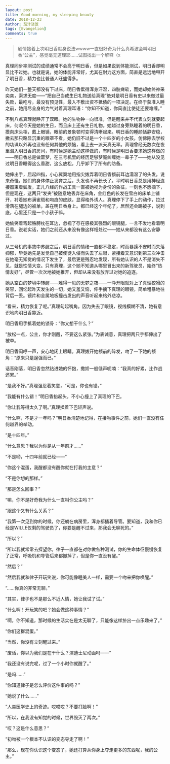 ```yaml
---
layout: post
title: Good morning, my sleeping beauty
date: 2018-12-23
Author: 茄汁浇饭 
tags: [Evangelion]
comments: true
---
```


> 剧情接着上次明日香献身说法wwww一直很好奇为什么真希波会叫明日香“公主”，感觉毫无道理耶……试图找出一个解释（x

真理同步率测试的成绩通常不会高于明日香，但是如果说到体能测试，明日香却明显比不过她。也就是说，她的体能非常好，尤其在耐力这方面，简直是远远地甩开了明日香，精力也比普通人旺盛得多。

昨天她们一整天都没有下过床，明日香累得浑身汗湿，四肢瘫软，而她却始终神采奕奕，索求无度——“把自己当成生日礼物送给真理”绝对是明日香有史以来做过最失败，最吃亏，最没有预见性，最入不敷出资不抵债的一项决定。在终于获准入睡之前，她用尽全身的力气对着真理耳语：“你知不知道，你简直比使徒还要难缠。”

不到八点真理就睁开了双眼。她的生物钟一向很准，但是醒来并不代表立刻就要起床，何况今天是她的生日，而且床上还有生日礼物。她越过身旁熟睡着的明日香，摸向床头柜，戴上眼镜，眼前的景象顿时变得清晰起来。明日香的睡颜恬静安稳，撇去那只略显沉重的眼罩不看，她仍旧不过是一个十四岁的小女孩，仿佛除去学校的功课以外再也没有任何其他的烦恼，看上去一派天真无辜。真理曾经无数次在夜里潜入明日香的房间，有时候是她主动这样做的，有时候是明日香要求她这样做的——明日香总是做噩梦，在三号机里的经历足够梦魇纠缠她一辈子了——她从没见过明日香睡得这么香甜，这么放松，几乎卸下了所有的防备。

她伸出手，屈起四指，小心翼翼地用指尖拨弄着明日香额前耳边濡湿了的头发。说来奇怪，她们的身体停止发育之后，头发也不再长长了。平时明日香总是用神经连接器束着鬓发，正儿八经的作战工具一直被她视为身份的象征，一刻也不愿摘下，但是现在，这两只“发夹”被随意地丢弃在床角，金红色的长发在雪白的床单上铺开，衬着她布满雀斑和吻痕的皮肤，显得格外诱人。真理停下了手上的动作，拉过滑落在腿边的被单，盖在明日香身上。都已经这个年纪了，居然还会踢被子，说到底，心里还只是一个小孩子嘛。

她偷笑着弯起胳膊枕在耳边，忽视了存在感极其强烈的眼镜腿，一言不发地看着明日香。说老实话，她们之前还从来没有像这样相处过——她从来都没有这么安静过。

从三号机的事故中苏醒之后，明日香的情绪一直都不稳定，时而暴躁不安时而失落抑郁，毕竟她先是发觉自己被使徒入侵而失去了左眼，紧接着又意识到第三次冲击在她毫无知觉的情况下发生了，最后更是残忍地发现，所有她认识的人不是消失不见，就是性情大变。只有真理，这个她不知道从哪里冒出来的新驾驶员，始终“热情友好”，尽管一次次地被她推开，但却从来没有放弃过对她的追逐。

她从空白的梦境中转醒——难得一见的无梦之夜——一睁开眼就对上了真理狡猾的笑容，回忆起昨天发生的一切，她又羞又恼，伸手摘下真理的眼镜，简单粗暴地往背后一丢。镜片和金属地板撞击发出的声音听起来格外悲凉。

“看来，精力恢复了呢。”真理勾起嘴角。因为失去了眼镜，视线模糊不清，她有意识地向明日香靠近。

明日香用手抵着她的锁骨：“你又想干什么？”

“放松一点，公主，你才刚醒，不要这么紧张。”为表诚意，真理把两只手都伸出了被单。

明日香闷哼一声，安心地闭上眼睛。真理拨开她额前的碎发，吻了一下她的额角：“原来只是逞强而已。”

话音刚落，明日香忽然钻进她的怀抱，撒娇一般低声呢喃：“我真的好累，比作战还累。”

“是我不好。”真理强忍着笑意，“可是，你也有错。”

“我能有什么错！”明日香抬起头，不小心撞上了真理的下巴。

“你让我等得太久了啊。”真理揉着下巴轻声说。

“什么啊，不是才一年吗？”明日香清楚地记得，在接吻事件之前，她们一直没有任何越界的举动。

“是十四年。”

“什么意思？我以为你是从一年前才……”

“不是哟，十四年前就已经——”

“你这个混蛋，我醒都没有醒你就在打我的主意？”

“不是你想的那样。”

“那是怎么回事？”

“嘛，你不是好奇我为什么一直叫你公主吗？”

“跟这个又有什么关系？”

“我第一次见到你的时候，你还躺在病房里，浑身都插着导管。要知道，我和你已经是WILLE仅剩的驾驶员了，你要是醒不过来，那我会无聊死的。”

“所以？”

“所以我就常常去探望你。律子一直都在对你做各种测试，你的生命体征慢慢恢复了正常，呼吸机和导管后来都撤掉了，但是你一直没有醒。”

“然后？”

“然后我就和律子开玩笑说，你可能像睡美人一样，需要一个吻来把你唤醒。”

“……你真的非常无聊。”

“其实，律子也不是那么不近人情，她让我试了试。”

“什么啊！开玩笑的吧？她会做这种事情？”

“啊，你不知道，那时候的生活实在是太无聊了，只能像这样挤出一点乐趣来了。”

“你们这群混蛋。”

“当然，你没有立刻醒过来。”

“废话，你以为我们是在干什么？演迪士尼动画吗——”

“我还没有说完呢，过了一个小时你就醒了。”

“是吗……”

“你知道律子是怎么评价这件事的吗？”

“她说了什么……”

“人类医学史上的奇迹。哎哎哎？不要打脸啊！”

“所以，在我没有知觉的时候，世界毁灭了两次。”

“哎？这是什么意思？”

“初吻被一个根本不认识的变态夺走了啊！”

“那么，现在你认识这个变态了，她还打算从你身上夺走更多的东西呢，我的公主。”